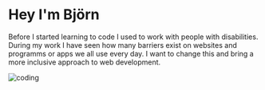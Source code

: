 # Hey I'm Björn

Before I started learning to code I used to work with people with disabilities. During my work I have seen how many barriers exist on websites and programms or apps we all use every day.
I want to change this and bring a more inclusive approach to web development. 

![coding](https://images.unsplash.com/photo-1627398242454-45a1465c2479?q=80&w=3174&auto=format&fit=crop&ixlib=rb-4.0.3&ixid=M3wxMjA3fDB8MHxwaG90by1wYWdlfHx8fGVufDB8fHx8fA%3D%3D)
